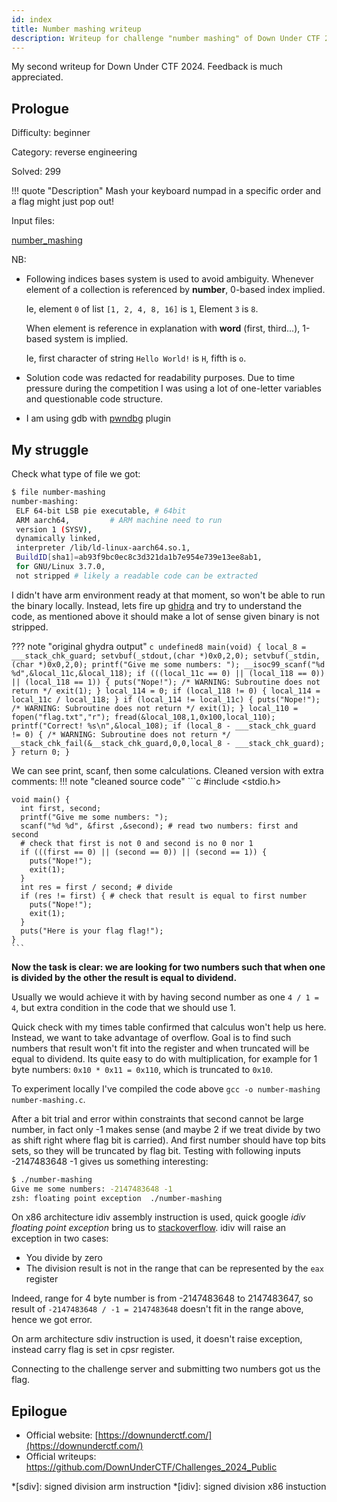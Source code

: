 ```yaml
---
id: index
title: Number mashing writeup
description: Writeup for challenge "number mashing" of Down Under CTF 2024
---
```


My second writeup for Down Under CTF 2024. Feedback is much appreciated.

## Prologue

Difficulty: beginner

Category: reverse engineering

Solved: 299

!!! quote "Description"
    Mash your keyboard numpad in a specific order and a flag might just pop out!

Input files:

[number_mashing](https://github.com/DownUnderCTF/Challenges_2024_Public/blob/f2797a33d8f5851508f37e854afceedf85eee8a3/beginner/number-mashing/src/number-mashing)

NB:


* Following indices bases system is used to avoid ambiguity. Whenever element of a collection is referenced by **number**, 0-based index implied. 
 
  Ie, element `0` of list `[1, 2, 4, 8, 16]` is `1`, Element `3` is `8`.
  
  When element is reference in explanation with **word** (first, third...), 1-based system is implied.

  Ie, first character of string `Hello World!` is `H`, fifth is `o`.

* Solution code was redacted for readability purposes. Due to time pressure during the competition I was using a lot of one-letter variables and questionable code structure.

* I am using gdb with [pwndbg](https://github.com/pwndbg/pwndbg) plugin

## My struggle

Check what type of file we got:

```sh
$ file number-mashing 
number-mashing:
 ELF 64-bit LSB pie executable, # 64bit
 ARM aarch64,         # ARM machine need to run 
 version 1 (SYSV),
 dynamically linked,
 interpreter /lib/ld-linux-aarch64.so.1,
 BuildID[sha1]=ab93f9bc0ec8c3d321da1b7e954e739e13ee8ab1,
 for GNU/Linux 3.7.0,
 not stripped # likely a readable code can be extracted
```

I didn't have arm environment ready at that moment, so won't be able to run the binary locally. Instead, lets fire up
[ghidra](https://ghidra-sre.org/) and try to understand the code, as mentioned above it should make a lot of sense
given binary is not stripped.

??? note "original ghydra output"
    ```c
    undefined8 main(void)
    {
      local_8 = ___stack_chk_guard;
      setvbuf(_stdout,(char *)0x0,2,0);
      setvbuf(_stdin,(char *)0x0,2,0);
      printf("Give me some numbers: ");
      __isoc99_scanf("%d %d",&local_11c,&local_118);
      if (((local_11c == 0) || (local_118 == 0)) || (local_118 == 1)) {
        puts("Nope!");
                        /* WARNING: Subroutine does not return */
        exit(1);
      }
      local_114 = 0;
      if (local_118 != 0) {
        local_114 = local_11c / local_118;
      }
      if (local_114 != local_11c) {
        puts("Nope!");
                        /* WARNING: Subroutine does not return */
        exit(1);
      }
      local_110 = fopen("flag.txt","r");
      fread(&local_108,1,0x100,local_110);
      printf("Correct! %s\n",&local_108);
      if (local_8 - ___stack_chk_guard != 0) {
                        /* WARNING: Subroutine does not return */
        __stack_chk_fail(&__stack_chk_guard,0,0,local_8 - ___stack_chk_guard);
      }
      return 0;
    }
    ```

We can see print, scanf, then some calculations. Cleaned version with extra comments:
!!! note "cleaned source code"
    ```c
    #include <stdio.h>
    
    void main() {
      int first, second;
      printf("Give me some numbers: "); 
      scanf("%d %d", &first ,&second); # read two numbers: first and second
      # check that first is not 0 and second is no 0 nor 1
      if (((first == 0) || (second == 0)) || (second == 1)) {
        puts("Nope!");
        exit(1);
      }
      int res = first / second; # divide
      if (res != first) { # check that result is equal to first number
        puts("Nope!");
        exit(1);
      }
      puts("Here is your flag flag!");
    }
    ```
**Now the task is clear: we are looking for two numbers such that when one is divided by the other the result is equal to dividend.**

Usually we would achieve it with by having second number as one `4 / 1 = 4`, but extra condition in the code that we should use 1.

Quick check with my times table confirmed that calculus won't help us here. Instead, we want to take advantage
of overflow. Goal is to find such numbers that result won't fit into the register and when truncated will be equal to dividend.
Its quite easy to do with multiplication, for example for 1 byte numbers: `0x10 * 0x11 = 0x110`, which is truncated to `0x10`.

To experiment locally I've compiled the code above `gcc -o number-mashing number-mashing.c`.

After a bit trial and error within constraints that second cannot be large number, in fact only -1 makes sense 
(and maybe 2 if we treat divide by two as shift right where flag bit is carried). And first number should have 
top bits sets, so they will be truncated by flag bit.
Testing with following inputs -2147483648 -1 gives us something interesting:
```sh
$ ./number-mashing      
Give me some numbers: -2147483648 -1
zsh: floating point exception  ./number-mashing
```
On x86 architecture idiv assembly instruction is used, quick google _idiv floating point exception_ bring us to 
[stackoverflow](https://stackoverflow.com/questions/56303282/why-idiv-with-1-causes-floating-point-exception).
idiv will raise an exception in two cases:

* You divide by zero
* The division result is not in the range that can be represented by the `eax` register

Indeed, range for 4 byte number is from -2147483648 to 2147483647, so result of `-2147483648 / -1 = 2147483648` doesn't fit in 
the range above, hence we got error.

On arm architecture sdiv instruction is used, it doesn't raise exception, instead carry flag is set in cpsr register.

Connecting to the challenge server and submitting two numbers got us the flag.

## Epilogue

* Official website: [https://downunderctf.com/](https://downunderctf.com/)
* Official writeups: https://github.com/DownUnderCTF/Challenges_2024_Public

*[sdiv]: signed division arm instruction
*[idiv]: signed division x86 instuction

